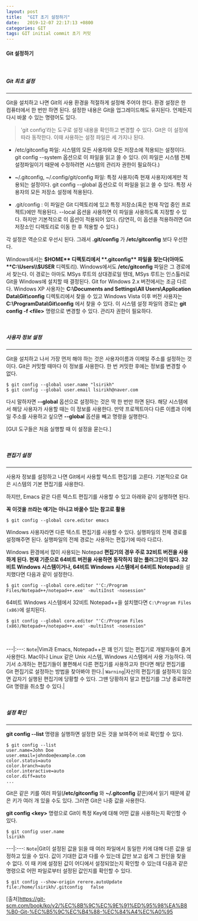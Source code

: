 ```yaml
---
layout: post
title:  "GIT 초기 설정하기"
date:   2019-12-07 22:17:13 +0800
categories: GIT
tags: GIT initial commit 초기 커밋
---
```


#### Git 설정하기

<br>

##### Git 최초 설정

<hr>

Git을 설치하고 나면 Git의 사용 환경을 적절하게 설정해 주어야 한다. 환경 설정은 한 컴퓨터에서 한 번만 하면 된다. 설정한 내용은 Git을 업그레이드해도 유지된다. 언제든지 다시 바꿀 수 있는 명령어도 있다.

> 'git config’라는 도구로 설정 내용을 확인하고 변경할 수 있다. Git은 이 설정에 따라 동작한다. 이때 사용하는 설정 파일은 세 가지나 된다.

- /etc/gitconfig 파일: 시스템의 모든 사용자와 모든 저장소에 적용되는 설정이다. git config --system 옵션으로 이 파일을 읽고 쓸 수 있다. (이 파일은 시스템 전체 설정파일이기 때문에 수정하려면 시스템의 관리자 권한이 필요하다.)

- ~/.gitconfig, ~/.config/git/config 파일: 특정 사용자(즉 현재 사용자)에게만 적용되는 설정이다. git config --global 옵션으로 이 파일을 읽고 쓸 수 있다. 특정 사용자의 모든 저장소 설정에 적용된다.

- .git/config : 이 파일은 Git 디렉토리에 있고 특정 저장소(혹은 현재 작업 중인 프로젝트)에만 적용된다. --local 옵션을 사용하면 이 파일을 사용하도록 지정할 수 있다. 하지만 기본적으로 이 옵션이 적용되어 있다. (당연히, 이 옵션을 적용하려면 Git 저장소인 디렉토리로 이동 한 후 적용할 수 있다.)


각 설정은 역순으로 우선시 된다. 그래서 **.git/config** 가 **/etc/gitconfig** 보다 우선한다.

Windows에서는 **$HOME** 디렉토리에서 **.gitconfig** 파일을 찾는다(아마도 **C:\Users\\$USER** 디렉토리). Windows에서도 **/etc/gitconfig** 파일은 그 경로에서 찾는다. 이 경로는 아마도 MSys 루트의 상대경로일 텐데, MSys 루트는 인스톨러로 Git을 Windows에 설치할 때 결정된다. Git for Windows 2.x 버전에서는 조금 다르다. Windows XP 사용자는 **C:\Documents and Settings\All Users\Application Data\Git\config** 디렉토리에서 찾을 수 있고 Windows Vista 이후 버전 사용자는 **C:\ProgramData\Git\config** 에서 찾을 수 있다. 이 시스템 설정 파일의 경로는 **git config -f \<file\>** 명령으로 변경할 수 있다. 관리자 권한이 필요하다.

<br>

##### 사용자 정보 설정

<hr>

Git을 설치하고 나서 가장 먼저 해야 하는 것은 사용자이름과 이메일 주소를 설정하는 것이다. Git은 커밋할 때마다 이 정보를 사용한다. 한 번 커밋한 후에는 정보를 변경할 수 없다.

```
$ git config --global user.name "lsirikh"
$ git config --global user.email lsirikh@naver.com
```

다시 말하자면 **--global** 옵션으로 설정하는 것은 딱 한 번만 하면 된다. 해당 시스템에서 해당 사용자가 사용할 때는 이 정보를 사용한다. 만약 프로젝트마다 다른 이름과 이메일 주소를 사용하고 싶으면 **--global** 옵션을 빼고 명령을 실행한다.

[GUI 도구들은 처음 실행할 때 이 설정을 묻는다.]


<br>

##### 편집기 설정

<hr>
사용자 정보를 설정하고 나면 Git에서 사용할 텍스트 편집기를 고른다. 기본적으로 Git은 시스템의 기본 편집기를 사용한다.

하지만, Emacs 같은 다른 텍스트 편집기를 사용할 수 있고 아래와 같이 실행하면 된다.

**꼭 이것을 쓰라는 얘기는 아니고 바꿀수 있는 참고로 활용**

```
$ git config --global core.editor emacs
```
Windows 사용자라면 다른 텍스트 편집기를 사용할 수 있다. 실행파일의 전체 경로를 설정해주면 된다. 실행파일의 전체 경로는 사용하는 편집기에 따라 다르다.

Windows 환경에서 많이 사용되는 Notepad **편집기의 경우 주로 32비트 버전을 사용하게 된다. 현재 기준으로 64비트 버전을 사용하면 동작하지 않는 플러그인이 많다. 32비트 Windows 시스템이거나, 64비트 Windows 시스템에서 64비트 Notepad**을 설치했다면 다음과 같이 설정한다.


```
$ git config --global core.editor "'C:/Program Files/Notepad++/notepad++.exe' -multiInst -nosession"
```
64비트 Windows 시스템에서 32비트 Notepad++을 설치했다면 `C:\Program Files (x86)`에 설치된다.


```
$ git config --global core.editor "'C:/Program Files (x86)/Notepad++/notepad++.exe' -multiInst -nosession"
```
<br>


---|:---:
`Note`|Vim과 Emacs, Notepad++은 꽤 인기 있는 편집기로 개발자들이 즐겨 사용한다. Mac이나 Linux 같은 Unix 시스템, Windows 시스템에서 사용 가능하다. 여기서 소개하는 편집기들이 불편해서 다른 편집기를 사용하고자 한다면 해당 편집기를 Git 편집기로 설정하는 방법을 찾아봐야 한다.|
`Warning`|자신의 편집기를 설정하지 않으면 갑자기 실행된 편집기에 당황할 수 있다. 그땐 당황하지 말고 편집기를 그냥 종료하면 Git 명령을 취소할 수 있다.|


<br>

##### 설정 확인

<hr>

**git config --list** 명령을 실행하면 설정한 모든 것을 보여주어 바로 확인할 수 있다.


```
$ git config --list
user.name=John Doe
user.email=johndoe@example.com
color.status=auto
color.branch=auto
color.interactive=auto
color.diff=auto
...
```

Git은 같은 키를 여러 파일(**/etc/gitconfig** 와 **~/.gitconfig** 같은)에서 읽기 때문에 같은 키가 여러 개 있을 수도 있다. 그러면 Git은 나중 값을 사용한다.

**git config \<key\>** 명령으로 Git이 특정 Key에 대해 어떤 값을 사용하는지 확인할 수 있다.


```
$ git config user.name
lsirikh
```

---|:---:
`Note`|Git이 설정된 값을 읽을 때 여러 파일에서 동일한 키에 대해 다른 값을 설정하고 있을 수 있다. 값이 기대한 값과 다를 수 있는데 값만 보고 쉽게 그 원인을 찾을 수 없다. 이 때 키에 설정된 값이 어디에서 설정되었는지 확인할 수 있는데 다음과 같은 명령으로 어떤 파일로부터 설정된 값인지를 확인할 수 있다.

```
$ git config --show-origin rerere.autoUpdate
file:/home/lsirikh/.gitconfig	false
```
[출처]https://git-scm.com/book/ko/v2/%EC%8B%9C%EC%9E%91%ED%95%98%EA%B8%B0-Git-%EC%B5%9C%EC%B4%88-%EC%84%A4%EC%A0%95